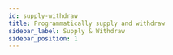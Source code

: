 ```yaml
---
id: supply-withdraw
title: Programmatically supply and withdraw
sidebar_label: Supply & Withdraw
sidebar_position: 1
---
```


